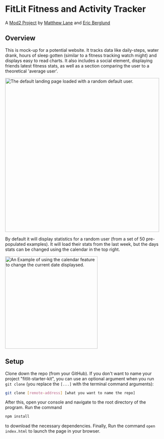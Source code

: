 # FitLit Fitness and Activity Tracker
A [Mod2 Project](https://frontend.turing.io/projects/fitlit.html) by [Matthew Lane](https://github.com/GreyMatteOr) and [Eric Berglund](https://github.com/ericberglund117)

## Overview

This is mock-up for a potential website. It tracks data like daily-steps, water drank, hours of sleep gotten (similar to a fitness tracking watch might) and displays easy to read charts. It also includes a social element, displaying friends latest fitness stats, as well as a section comparing the user to a theoretical 'average user'.  

<img src='https://user-images.githubusercontent.com/65369751/92060499-c5ca0200-ed48-11ea-8f51-f9dfed7dbf30.png' alt='The default landing page loaded with a random default user.' width=500>


By default it will display statistics for a random user (from a set of 50 pre-populated examples). It will load their stats from the last week, but the days stats can be changed using the calendar in the top right.

<img src='https://user-images.githubusercontent.com/65369751/92060387-7be11c00-ed48-11ea-99aa-e53c899129e4.png' alt='An Example of using the calendar feature to change the current date displaysed.' width=300>


## Setup

Clone down the repo (from your GitHub). If you don't want to name your project "fitlit-starter-kit", you can use an optional argument when you run `git clone` (you replace the `[...]` with the terminal command arguments):

```bash
git clone [remote-address] [what you want to name the repo]
```

After this, open your console and navigate to the root directory of the program. Run the command

```bash
npm install
```

to download the necessary dependencies. Finally, Run the command `open index.html` to launch the page in your browser.
